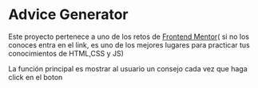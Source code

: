 <h1>Advice Generator</h1>
<p>Este proyecto pertenece a uno de los retos de <a href="https://www.frontendmentor.io/home">Frontend Mentor</a>( si no los conoces entra en el link, es uno de los mejores lugares para practicar tus conocimientos de HTML,CSS y JS) </p>
<p>La función principal es mostrar al usuario un consejo cada vez que haga click en el boton</p>
  
